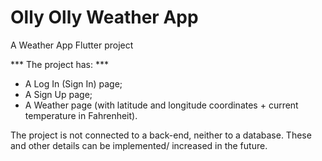 # Olly Olly Weather App

A Weather App Flutter project

*** The project has: ***

- A Log In (Sign In) page;
- A Sign Up page;
- A Weather page (with latitude and longitude coordinates + current temperature in Fahrenheit).

The project is not connected to a back-end, neither to a database. These and other details can be implemented/ increased in the future.
